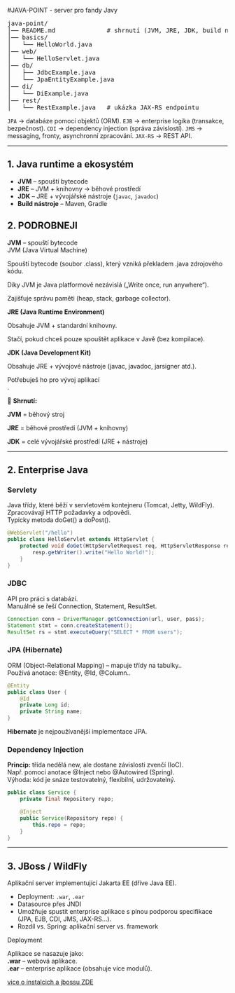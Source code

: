 #JAVA-POINT - server pro fandy Javy

<pre>
java-point/
│── README.md              # shrnutí (JVM, JRE, JDK, build nástroje, Enterprise Java, JBoss)
│── basics/
│   └── HelloWorld.java
│── web/
│   └── HelloServlet.java
│── db/
│   ├── JdbcExample.java
│   └── JpaEntityExample.java
│── di/
│   └── DiExample.java
│── rest/
│   └── RestExample.java   # ukázka JAX-RS endpointu
</pre>

`JPA` → databáze pomocí objektů (ORM).
`EJB` → enterprise logika (transakce, bezpečnost).
`CDI` → dependency injection (správa závislostí).
`JMS` → messaging, fronty, asynchronní zpracování.
`JAX-RS` → REST API.

---

## 1. Java runtime a ekosystém
- **JVM** – spouští bytecode
- **JRE** – JVM + knihovny → běhové prostředí
- **JDK** – JRE + vývojářské nástroje (`javac`, `javadoc`)
- **Build nástroje** – Maven, Gradle

## 2. PODROBNEJI
**JVM** – spouští bytecode<br>
JVM (Java Virtual Machine)<br>

Spouští bytecode (soubor .class), který vzniká překladem .java zdrojového kódu.<br>

Díky JVM je Java platformově nezávislá („Write once, run anywhere“).<br>

Zajišťuje správu paměti (heap, stack, garbage collector).<br>

**JRE (Java Runtime Environment)**

Obsahuje JVM + standardní knihovny.<br>

Stačí, pokud chceš pouze spouštět aplikace v Javě (bez kompilace).<br>

**JDK (Java Development Kit)**

Obsahuje JRE + vývojové nástroje (javac, javadoc, jarsigner atd.).<br>

Potřebuješ ho pro vývoj aplikací<br>.

📌 **Shrnutí:**

**JVM** = běhový stroj

**JRE** = běhové prostředí (JVM + knihovny)

**JDK** = celé vývojářské prostředí (JRE + nástroje)

---

## 2. Enterprise Java
### Servlety

Java třídy, které běží v servletovém kontejneru (Tomcat, Jetty, WildFly).<br>
Zpracovávají HTTP požadavky a odpovědi.<br>
Typicky metoda doGet() a doPost().<br>

```java
@WebServlet("/hello")
public class HelloServlet extends HttpServlet {
    protected void doGet(HttpServletRequest req, HttpServletResponse resp) throws IOException {
        resp.getWriter().write("Hello World!");
    }
}
```

### JDBC
API pro práci s databází.<br>
Manuálně se řeší Connection, Statement, ResultSet.<br>

```java
Connection conn = DriverManager.getConnection(url, user, pass);
Statement stmt = conn.createStatement();
ResultSet rs = stmt.executeQuery("SELECT * FROM users");
```
### JPA (Hibernate)
ORM (Object-Relational Mapping) – mapuje třídy na tabulky..<br>
Používá anotace: @Entity, @Id, @Column..<br>
```java
@Entity
public class User {
    @Id
    private Long id;
    private String name;
}
```
**Hibernate** je nejpoužívanější implementace JPA.


### Dependency Injection

**Princip:** třída nedělá new, ale dostane závislosti zvenčí (IoC).<br>
Např. pomocí anotace @Inject nebo @Autowired (Spring).<br>
Výhoda: kód je snáze testovatelný, flexibilní, udržovatelný.<br>

```java
public class Service {
    private final Repository repo;

    @Inject
    public Service(Repository repo) {
        this.repo = repo;
    }
}
```

---

## 3. JBoss / WildFly
Aplikační server implementující Jakarta EE (dříve Java EE).<br>
- Deployment: `.war`, `.ear`
- Datasource přes JNDI
- Umožňuje spustit enterprise aplikace s plnou podporou specifikace (JPA, EJB, CDI, JMS, JAX-RS…).
- Rozdíl vs. Spring: aplikační server vs. framework

Deployment<br>

Aplikace se nasazuje jako:<br>
**.war** – webová aplikace.<br>
**.ear** – enterprise aplikace (obsahuje více modulů).<br>

[vice o instalcich a jbossu  ZDE ](https://github.com/PajaspaceNet/jboss-basic-/tree/main)









